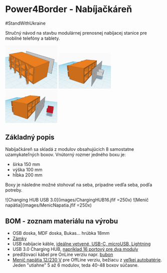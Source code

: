 # Power4Border - Nabíjačkáreň

#StandWithUkraine

Stručný návod na stavbu modulárnej prenosnej nabíjacej stanice pre mobilné telefóny a tablety.

<img src="images/Image1.png" width="33%">
<img src="images/Image2.png" width="33%">
<img src="images/Image3.png" width="33%">


## Základný popis
Nabíjačkáreň sa skladá z modulov obsahujúcich 8 samostatne uzamykateľných boxov. Vnútorný rozmer jedného boxu je:

 - šírka 150 mm
 - výška 100 mm
 - hĺbka 200 mm

Boxy je následne možné stohovať na seba, prípadne vedľa seba, podľa potreby.

![Changing HUB USB 3.0](images/ChargingHUB16.jfif =250x)
![Menič napätia](images/MenicNapatia.jfif =250x)


## BOM - zoznam materiálu na výrobu

 - OSB doska, MDF doska, Bukas... hrúbka 18mm
 - [Zámky](https://www.demos-trade.sk/strong-zasuvkovy-zamok-plechovy/)
 - USB nabíjacie káble, [ideálne vetvené, USB-C, microUSB, Lightning](https://www.alza.sk/connect-it-wirez-3-v-1-12-m-cierny-d6221917.htm)
 - USB 3.0 Charging HUB, [napríklad 16 portový pre dva moduly](https://www.alza.sk/i-tec-usb-3-0-charging-hub-16port-power-adapter-90-w-d5619969.htm)
 - predlžovací kábel pre OnLine verziu napr. [bubon](https://www.datart.sk/kabel-predlzovaci-na-bubne-solight-4-zasuvky-10m-3x-1-0mm2-pb21b-cierny.html)
 - [Menič napätia 12/230 V](https://www.alza.sk/auto/compass-menic-napatia-12230-v-300-w-d4946056.htm) pre OffLine verziu, bežiacu z [veľkej autobatérie](https://www.filtreaoleje.sk/detail-produktu/webber-12v-180ah-1000a-wa1800-9188/). Jeden "utiahne" 5 až 6  modulov, teda 40-48 boxov súčasne.
